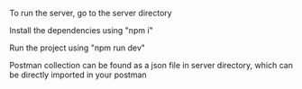To run the server, go to the server directory

Install the dependencies using "npm i"

Run the project using "npm run dev"

Postman collection can be found as a json file in server directory, which can be directly imported in your postman
